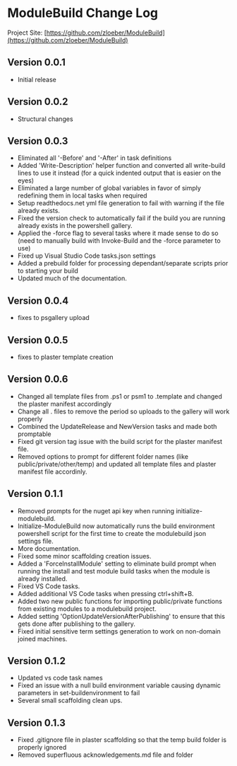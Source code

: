 # ModuleBuild Change Log

Project Site: [https://github.com/zloeber/ModuleBuild](https://github.com/zloeber/ModuleBuild)

## Version 0.0.1
- Initial release

## Version 0.0.2
- Structural changes

## Version 0.0.3
- Eliminated all '-Before' and '-After' in task definitions
- Added 'Write-Description' helper function and converted all write-build lines to use it instead (for a quick indented output that is easier on the eyes)
- Eliminated a large number of global variables in favor of simply redefining them in local tasks when required
- Setup readthedocs.net yml file generation to fail with warning if the file already exists.
- Fixed the version check to automatically fail if the build you are running already exists in the powershell gallery.
- Applied the -force flag to several tasks where it made sense to do so (need to manually build with Invoke-Build and the -force parameter to use)
- Fixed up Visual Studio Code tasks.json settings
- Added a prebuild folder for processing dependant/separate scripts prior to starting your build
- Updated much of the documentation.

## Version 0.0.4
- fixes to psgallery upload

## Version 0.0.5
- fixes to plaster template creation

## Version 0.0.6
- Changed all template files from .ps1 or psm1 to .template and changed the plaster manifest accordingly
- Change all .<filename> files to remove the period so uploads to the gallery will work properly
- Combined the UpdateRelease and NewVersion tasks and made both promptable
- Fixed git version tag issue with the build script for the plaster manifest file.
- Removed options to prompt for different folder names (like public/private/other/temp) and updated all template files and plaster manifest file accordinly.

## Version 0.1.1
- Removed prompts for the nuget api key when running initialize-modulebuild.
- Initialize-ModuleBuild now automatically runs the build environment powershell script for the first time to create the modulebuild json settings file.
- More documentation.
- Fixed some minor scaffolding creation issues.
- Added a 'ForceInstallModule' setting to eliminate build prompt when running the install and test module build tasks when the module is already installed.
- Fixed VS Code tasks.
- Added additional VS Code tasks when pressing ctrl+shift+B.
- Added two new public functions for importing public/private functions from existing modules to a modulebuild project.
- Added setting 'OptionUpdateVersionAfterPublishing' to ensure that this gets done after publishing to the gallery.
- Fixed initial sensitive term settings generation to work on non-domain joined machines.

## Version 0.1.2
- Updated vs code task names
- Fixed an issue with a null build environment variable causing dynamic parameters in set-buildenvironment to fail
- Several small scaffolding clean ups.

## Version 0.1.3
- Fixed .gitignore file in plaster scaffolding so that the temp build folder is properly ignored
- Removed superfluous acknowledgements.md file and folder
